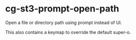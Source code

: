 cg-st3-prompt-open-path
=======================

Open a file or directory path using prompt instead of UI.

This also contains a keymap to override the default super-o.